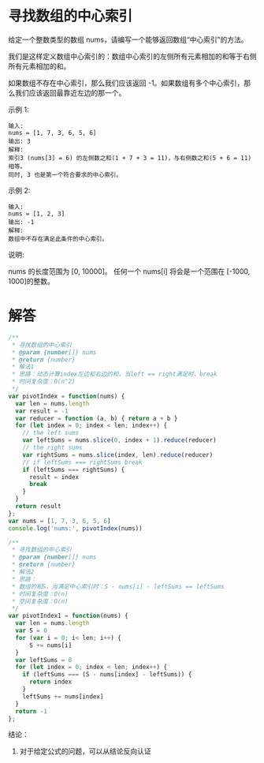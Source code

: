 # 寻找数组的中心索引

给定一个整数类型的数组 nums，请编写一个能够返回数组“中心索引”的方法。

我们是这样定义数组中心索引的：数组中心索引的左侧所有元素相加的和等于右侧所有元素相加的和。

如果数组不存在中心索引，那么我们应该返回 -1。如果数组有多个中心索引，那么我们应该返回最靠近左边的那一个。

示例 1:
```
输入: 
nums = [1, 7, 3, 6, 5, 6]
输出: 3
解释: 
索引3 (nums[3] = 6) 的左侧数之和(1 + 7 + 3 = 11)，与右侧数之和(5 + 6 = 11)相等。
同时, 3 也是第一个符合要求的中心索引。
```

示例 2:
```
输入: 
nums = [1, 2, 3]
输出: -1
解释: 
数组中不存在满足此条件的中心索引。
```
说明:

nums 的长度范围为 [0, 10000]。
任何一个 nums[i] 将会是一个范围在 [-1000, 1000]的整数。

# 解答
```javascript
/**
 * 寻找数组的中心索引
 * @param {number[]} nums
 * @return {number}
 * 解法1
 * 思路：动态计算index左边和右边的和，当left == right满足时，break
 * 时间复杂度：O(n^2)
 */
var pivotIndex = function(nums) {
  var len = nums.length
  var result = -1
  var reducer = function (a, b) { return a + b }
  for (let index = 0; index < len; index++) {
    // the left sums 
    var leftSums = nums.slice(0, index + 1).reduce(reducer)
    // the right sums
    var rightSums = nums.slice(index, len).reduce(reducer)
    // if leftSums === rightSums break
    if (leftSums === rightSums) {
      result = index
      break
    }
  }
  return result
};
var nums = [1, 7, 3, 6, 5, 6]
console.log('nums:', pivotIndex(nums))

/**
 * 寻找数组的中心索引
 * @param {number[]} nums
 * @return {number}
 * 解法2
 * 思路：
 * 数组的和S，当满足中心索引时：S - nums[i] - leftSums == leftSums
 * 时间复杂度：O(n)
 * 空间复杂度：O(n)
 */
var pivotIndex1 = function(nums) {
  var len = nums.length
  var S = 0
  for (var i = 0; i< len; i++) {
      S += nums[i]
  }
  var leftSums = 0
  for (let index = 0; index < len; index++) {
    if (leftSums === (S - nums[index] - leftSums)) {
      return index
    }
    leftSums += nums[index]
  }
  return -1
};
```

结论：
1. 对于给定公式的问题，可以从结论反向认证